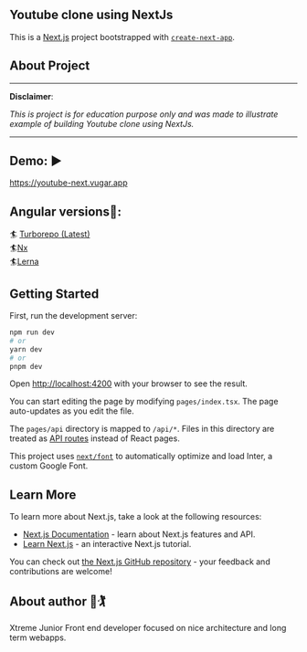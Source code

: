 ## Youtube clone using NextJs

This is a [Next.js](https://nextjs.org/) project bootstrapped with [`create-next-app`](https://github.com/vercel/next.js/tree/canary/packages/create-next-app).

<a id="about-project"></a>
## About Project
---
**Disclaimer**:

*This is project is for education purpose only and was made to illustrate example of building Youtube clone using NextJs.*   

---

<a id="demo"></a>
## Demo: ▶
https://youtube-next.vugar.app

## Angular versions🌴:   
🏄 [Turborepo (Latest)](https://github.com/vugar005/youtube-webapp-turborepo)   
🏄[Nx](https://github.com/vugar005/youtube-webapp-nx)   
🏄[Lerna](https://github.com/vugar005/youtube-webapp-lerna)  

## Getting Started

First, run the development server:

```bash
npm run dev
# or
yarn dev
# or
pnpm dev
```

Open [http://localhost:4200](http://localhost:4200) with your browser to see the result.

You can start editing the page by modifying `pages/index.tsx`. The page auto-updates as you edit the file.

The `pages/api` directory is mapped to `/api/*`. Files in this directory are treated as [API routes](https://nextjs.org/docs/api-routes/introduction) instead of React pages.

This project uses [`next/font`](https://nextjs.org/docs/basic-features/font-optimization) to automatically optimize and load Inter, a custom Google Font.

## Learn More

To learn more about Next.js, take a look at the following resources:

- [Next.js Documentation](https://nextjs.org/docs) - learn about Next.js features and API.
- [Learn Next.js](https://nextjs.org/learn) - an interactive Next.js tutorial.

You can check out [the Next.js GitHub repository](https://github.com/vercel/next.js/) - your feedback and contributions are welcome!

<a id="about-author"></a>
## About author 🌴🏌️
Xtreme Junior Front end developer focused on nice architecture and long term webapps.



